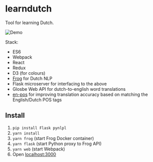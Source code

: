 learndutch
==========

Tool for learning Dutch.

![Demo](https://i.imgur.com/BrTaJtg.gif)

Stack:
 - ES6
 - Webpack
 - React
 - Redux
 - D3 (for colours)
 - [Frog](http://languagemachines.github.io/frog/) for Dutch NLP
 - Flask microserver for interfacing to the above
 - Glosbe Web API for dutch-to-english word translations
 - [en-pos](https://github.com/finnlp/en-pos) for improving translation accuracy based on matching the English/Dutch POS tags

## Install
 1. `pip install Flask pynlpl`
 2. `yarn install`
 3. `yarn frog` (start Frog Docker container)
 4. `yarn flask` (start Python proxy to Frog API)
 2. `yarn web` (start Webpack) 
 2. Open [localhost:3000](http://localhost:3000)